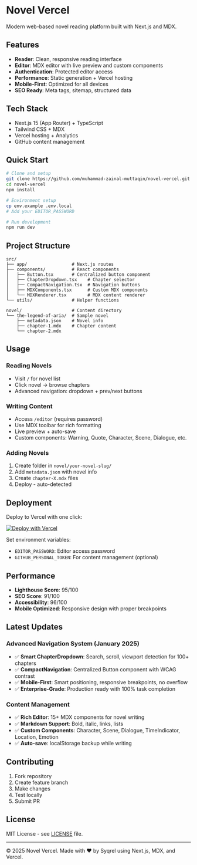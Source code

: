 # Novel Vercel

Modern web-based novel reading platform built with Next.js and MDX.

## Features

- **Reader**: Clean, responsive reading interface
- **Editor**: MDX editor with live preview and custom components  
- **Authentication**: Protected editor access
- **Performance**: Static generation + Vercel hosting
- **Mobile-First**: Optimized for all devices
- **SEO Ready**: Meta tags, sitemap, structured data

## Tech Stack

- Next.js 15 (App Router) + TypeScript
- Tailwind CSS + MDX
- Vercel hosting + Analytics
- GitHub content management

## Quick Start

```bash
# Clone and setup
git clone https://github.com/muhammad-zainal-muttaqin/novel-vercel.git
cd novel-vercel
npm install

# Environment setup
cp env.example .env.local
# Add your EDITOR_PASSWORD

# Run development
npm run dev
```

## Project Structure

```
src/
├── app/                 # Next.js routes
├── components/          # React components
│   ├── Button.tsx       # Centralized button component
│   ├── ChapterDropdown.tsx    # Chapter selector
│   ├── CompactNavigation.tsx  # Navigation buttons
│   ├── MDXComponents.tsx      # Custom MDX components
│   └── MDXRenderer.tsx        # MDX content renderer
└── utils/               # Helper functions

novel/                   # Content directory
└── the-legend-of-aria/  # Sample novel
    ├── metadata.json    # Novel info
    ├── chapter-1.mdx    # Chapter content
    └── chapter-2.mdx
```

## Usage

### Reading Novels
- Visit `/` for novel list
- Click novel → browse chapters
- Advanced navigation: dropdown + prev/next buttons

### Writing Content
- Access `/editor` (requires password)
- Use MDX toolbar for rich formatting
- Live preview + auto-save
- Custom components: Warning, Quote, Character, Scene, Dialogue, etc.

### Adding Novels
1. Create folder in `novel/your-novel-slug/`
2. Add `metadata.json` with novel info
3. Create `chapter-X.mdx` files
4. Deploy - auto-detected

## Deployment

Deploy to Vercel with one click:

[![Deploy with Vercel](https://vercel.com/button)](https://vercel.com/new/clone?repository-url=https://github.com/muhammad-zainal-muttaqin/novel-vercel)

Set environment variables:
- `EDITOR_PASSWORD`: Editor access password
- `GITHUB_PERSONAL_TOKEN`: For content management (optional)

## Performance

- **Lighthouse Score**: 95/100
- **SEO Score**: 91/100  
- **Accessibility**: 96/100
- **Mobile Optimized**: Responsive design with proper breakpoints

## Latest Updates

### Advanced Navigation System (January 2025)
- ✅ **Smart ChapterDropdown**: Search, scroll, viewport detection for 100+ chapters
- ✅ **CompactNavigation**: Centralized Button component with WCAG contrast
- ✅ **Mobile-First**: Smart positioning, responsive breakpoints, no overflow
- ✅ **Enterprise-Grade**: Production ready with 100% task completion

### Content Management
- ✅ **Rich Editor**: 15+ MDX components for novel writing
- ✅ **Markdown Support**: Bold, italic, links, lists
- ✅ **Custom Components**: Character, Scene, Dialogue, TimeIndicator, Location, Emotion
- ✅ **Auto-save**: localStorage backup while writing

## Contributing

1. Fork repository
2. Create feature branch
3. Make changes
4. Test locally
5. Submit PR

## License

MIT License - see [LICENSE](LICENSE) file.

---

© 2025 Novel Vercel. Made with ❤️ by Syqrel using Next.js, MDX, and Vercel.